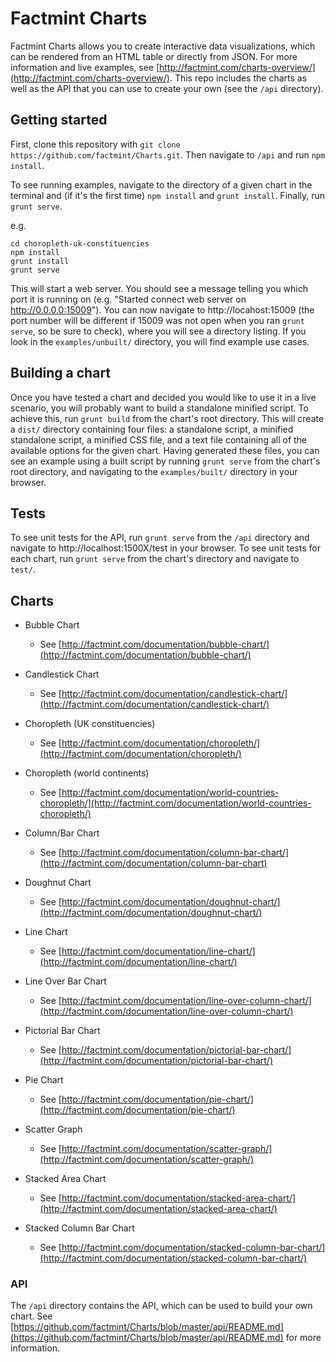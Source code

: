 # Factmint Charts

Factmint Charts allows you to create interactive data visualizations, which can be rendered from an HTML table or directly from JSON. For more information and live examples, see [http://factmint.com/charts-overview/](http://factmint.com/charts-overview/). This repo includes the charts as well as the API that you can use to create your own (see the `/api` directory).

## Getting started

First, clone this repository with `git clone https://github.com/factmint/Charts.git`. Then navigate to `/api` and run `npm install`.

To see running examples, navigate to the directory of a given chart in the terminal and (if it's the first time) `npm install` and `grunt install`. Finally, run `grunt serve`.

e.g.

```
cd choropleth-uk-constituencies
npm install
grunt install
grunt serve
```

This will start a web server. You should see a message telling you which port it is running on (e.g. "Started connect web server on http://0.0.0.0:15009"). You can now navigate to http://locahost:15009 (the port number will be different if 15009 was not open when you ran `grunt serve`, so be sure to check), where you will see a directory listing. If you look in the `examples/unbuilt/` directory, you will find example use cases.

## Building a chart

Once you have tested a chart and decided you would like to use it in a live scenario, you will probably want to build a standalone minified script. To achieve this, run `grunt build` from the chart's root directory. This will create a `dist/` directory containing four files: a standalone script, a minified standalone script, a minified CSS file, and a text file containing all of the available options for the given chart. Having generated these files, you can see an example using a built script by running `grunt serve` from the chart's root directory, and navigating to the `examples/built/` directory in your browser.

## Tests

To see unit tests for the API, run `grunt serve` from the `/api` directory and navigate to http://localhost:1500X/test in your browser. To see unit tests for each chart, run `grunt serve` from the chart's directory and navigate to `test/`.

## Charts

* Bubble Chart
  * See [http://factmint.com/documentation/bubble-chart/](http://factmint.com/documentation/bubble-chart/)

* Candlestick Chart
  * See [http://factmint.com/documentation/candlestick-chart/](http://factmint.com/documentation/candlestick-chart/)
 
* Choropleth (UK constituencies)
  * See [http://factmint.com/documentation/choropleth/](http://factmint.com/documentation/choropleth/) 

* Choropleth (world continents)
  * See [http://factmint.com/documentation/world-countries-choropleth/](http://factmint.com/documentation/world-countries-choropleth/) 

* Column/Bar Chart
  * See [http://factmint.com/documentation/column-bar-chart/](http://factmint.com/documentation/column-bar-chart)

* Doughnut Chart
  * See [http://factmint.com/documentation/doughnut-chart/](http://factmint.com/documentation/doughnut-chart/) 

* Line Chart
  * See [http://factmint.com/documentation/line-chart/](http://factmint.com/documentation/line-chart/)

* Line Over Bar Chart
  * See [http://factmint.com/documentation/line-over-column-chart/](http://factmint.com/documentation/line-over-column-chart/)
 
* Pictorial Bar Chart
  * See [http://factmint.com/documentation/pictorial-bar-chart/](http://factmint.com/documentation/pictorial-bar-chart/)

* Pie Chart
  * See [http://factmint.com/documentation/pie-chart/](http://factmint.com/documentation/pie-chart/) 

* Scatter Graph
  * See [http://factmint.com/documentation/scatter-graph/](http://factmint.com/documentation/scatter-graph/) 

* Stacked Area Chart
  * See [http://factmint.com/documentation/stacked-area-chart/](http://factmint.com/documentation/stacked-area-chart/) 

* Stacked Column Bar Chart
  * See [http://factmint.com/documentation/stacked-column-bar-chart/](http://factmint.com/documentation/stacked-column-bar-chart/) 

### API
The `/api` directory contains the API, which can be used to build your own chart. See [https://github.com/factmint/Charts/blob/master/api/README.md](https://github.com/factmint/Charts/blob/master/api/README.md) for more information.

